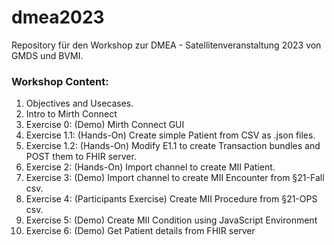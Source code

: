 # dmea2023
Repository für den Workshop zur DMEA - Satellitenveranstaltung 2023 von GMDS und BVMI.

### Workshop Content:
1. Objectives and Usecases.
2. Intro to Mirth Connect
3. Exercise 0: (Demo) Mirth Connect GUI
4. Exercise 1.1: (Hands-On) Create simple Patient from CSV as .json files.
5. Exercise 1.2: (Hands-On) Modify E1.1 to create Transaction bundles and POST them to FHIR server.
6. Exercise 2: (Hands-On) Import channel to create MII Patient.
7. Exercise 3: (Demo) Import channel to create MII Encounter from §21-Fall csv.
8. Exercise 4: (Participants Exercise) Create MII Procedure from §21-OPS csv.
9. Exercise 5: (Demo) Create MII Condition using JavaScript Environment
10. Exercise 6: (Demo) Get Patient details from FHIR server
